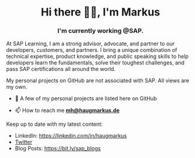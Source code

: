 <h1 align="center">Hi there 👋🏼, I'm Markus</h1>
<h3 align="center">I'm currently working @SAP.</h3>

At SAP Learning, I am a strong advisor, advocate, and partner to our developers, customers, and partners. I bring a unique combination of technical expertise, product knowledge, and public speaking skills to help developers learn the fundamentals, solve their toughest challenges, and pass SAP certifications all around the world.

My personal projects on GitHub are not associated with SAP. All views are my own.

- 🔭 A few of my personal projects are listed here on GitHub

- 📫 How to reach me **mh@haugmarkus.de**

Keep up to date with my latest content:

- LinkedIn: https://linkedin.com/in/haugmarkus
- [Twitter](https://twitter.com/_markushaug_)
- Blog Posts: https://bit.ly/sap_blogs
